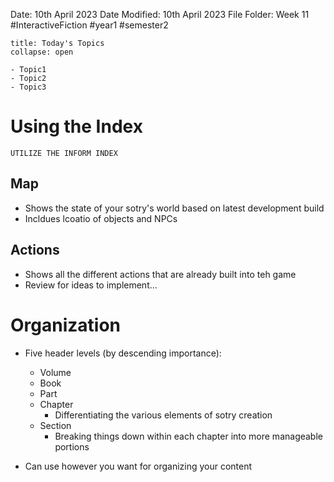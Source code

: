 Date: 10th April 2023
Date Modified: 10th April 2023
File Folder: Week 11
#InteractiveFiction #year1 #semester2

```ad-abstract
title: Today's Topics
collapse: open

- Topic1
- Topic2
- Topic3

```

# Using the Index

```ad-important
UTILIZE THE INFORM INDEX
```

## Map

- Shows the state of your sotry's world based on latest development build
- Incldues lcoatio of objects and NPCs

## Actions

- Shows all the different actions that are already built into teh game
- Review for ideas to implement...

# Organization

- Five header levels (by descending importance):
	- Volume
	- Book
	- Part
	- Chapter
		- Differentiating the various elements of sotry creation
	- Section
		- Breaking things down within each chapter into more manageable portions

- Can use however you want for organizing your content

